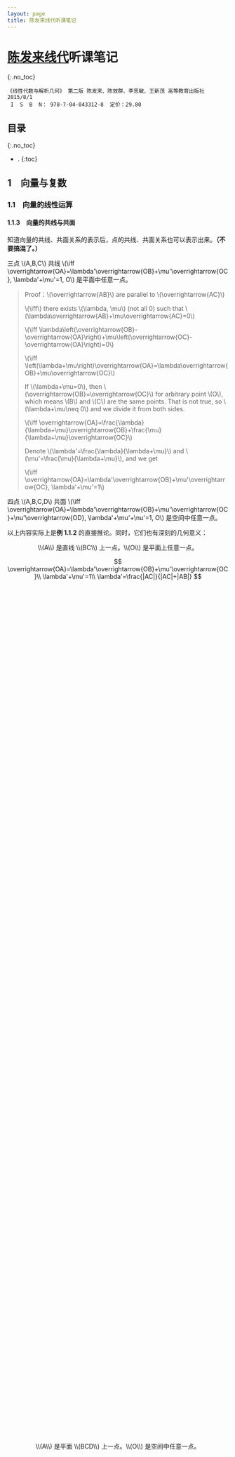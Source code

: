 ```yaml
---
layout: page
title: 陈发来线代听课笔记
---
```


# [陈发来线代](https://www.icourses.cn/sCourse/course_3066.html)听课笔记
{:.no_toc}

```text
《线性代数与解析几何》 第二版 陈发来、陈效群、李思敏、王新茂 高等教育出版社 2015/8/1
 I  S  B  N： 978-7-04-043312-8  定价：29.80
```

## 目录
{:.no_toc}

* .
{:toc}

## 1&emsp;向量与复数

### 1.1&emsp;向量的线性运算

#### 1.1.3&emsp;向量的共线与共面

知道向量的共线、共面关系的表示后，点的共线、共面关系也可以表示出来。**（不要搞混了。）**

三点 \\(A,B,C\\) 共线 \\(\iff \overrightarrow{OA}=\lambda'\overrightarrow{OB}+\mu'\overrightarrow{OC}, \lambda'+\mu'=1, O\\) 是平面中任意一点。

> Proof：\\(\overrightarrow{AB}\\) are parallel to \\(\overrightarrow{AC}\\)
>
> \\(\iff\\) there exists \\(\lambda, \mu\\) (not all 0) such that \\(\lambda\overrightarrow{AB}+\mu\overrightarrow{AC}=0\\)
>
> \\(\iff \lambda\left(\overrightarrow{OB}-\overrightarrow{OA}\right)+\mu\\left(\overrightarrow{OC}-\overrightarrow{OA}\right)=0\\)
>
> \\(\iff \left(\lambda+\mu\right)\overrightarrow{OA}=\lambda\overrightarrow{OB}+\mu\overrightarrow{OC}\\)
>
> If \\(\lambda+\mu=0\\), then \\(\overrightarrow{OB}=\overrightarrow{OC}\\) for arbitrary point \\(O\\), which means \\(B\\) and \\(C\\) are the same points. That is not true, so \\(\lambda+\mu\neq 0\\) and we divide it from both sides.
>
> \\(\iff \overrightarrow{OA}=\frac{\lambda}{\lambda+\mu}\overrightarrow{OB}+\frac{\mu}{\lambda+\mu}\overrightarrow{OC}\\)
>
> Denote \\(\lambda'=\frac{\lambda}{\lambda+\mu}\\) and \\(\mu'=\frac{\mu}{\lambda+\mu}\\), and we get
>
> \\(\iff \overrightarrow{OA}=\lambda'\overrightarrow{OB}+\mu'\overrightarrow{OC}, \lambda'+\mu'=1\\)

四点 \\(A,B,C,D\\) 共面 \\(\iff \overrightarrow{OA}=\lambda'\overrightarrow{OB}+\mu'\overrightarrow{OC}+\nu'\overrightarrow{OD}, \lambda'+\mu'+\nu'=1, O\\) 是空间中任意一点。

以上内容实际上是**例 1.1.2** 的直接推论。同时，它们也有深刻的几何意义：

<div align="center">
<script type="text/tikz">
\definecolor{xdxdff}{rgb}{0.49019607843137253,0.49019607843137253,1}
\definecolor{ududff}{rgb}{0.30196078431372547,0.30196078431372547,1}
\begin{tikzpicture}[scale=1]
\clip(-3,-4.5) rectangle (11,1.4);
\draw [line width=1pt] (3.96,0.96)-- (-0.06,-4.12);
\draw [line width=1pt] (3.96,0.96)-- (7.22,-4.08);
\draw [line width=1pt,domain=-8.92:16.68] plot(\x,{(-29.9912--0.04*\x)/7.28});
\draw [line width=1pt] (3.96,0.96)-- (3.100124377358491,-4.1026366792452835);
\begin{scriptsize}
\draw [fill=ududff] (3.96,0.96) circle (2.5pt);
\draw[color=ududff] (4.12,1.3) node {$O$};
\draw [fill=ududff] (-0.06,-4.12) circle (2.5pt);
\draw[color=ududff] (-0.34,-3.57) node {$B$};
\draw [fill=ududff] (7.22,-4.08) circle (2.5pt);
\draw[color=ududff] (7.38,-3.49) node {$C$};
\draw [fill=xdxdff] (3.100124377358491,-4.1026366792452835) circle (2.5pt);
\draw[color=xdxdff] (3.56,-3.59) node {$A$};
\end{scriptsize}
\end{tikzpicture}
</script>
\\(A\\) 是直线 \\(BC\\) 上一点。\\(O\\) 是平面上任意一点。
</div>

$$
\overrightarrow{OA}=\lambda'\overrightarrow{OB}+\mu'\overrightarrow{OC}\\
\lambda'+\mu'=1\\
\lambda'=\frac{|AC|}{|AC|+|AB|}
$$

<div style="width: 50%; height: 50%; float:left;">
<script type="text/tikz">
\definecolor{ffqqtt}{rgb}{1,0,0.2}
\definecolor{qqccqq}{rgb}{0,0.8,0}
\definecolor{zzttqq}{rgb}{0.6,0.2,0}
\definecolor{xdxdff}{rgb}{0.49019607843137253,0.49019607843137253,1}
\definecolor{ududff}{rgb}{0.30196078431372547,0.30196078431372547,1}
\begin{tikzpicture}[scale=1]
\fill[line width=2pt,color=zzttqq,fill=zzttqq,fill opacity=0.10000000149011612] (0.32,4.78) -- (-4.06,-1.8) -- (5.3,-1.76) -- cycle;
\fill[line width=2pt,color=qqccqq,fill=qqccqq,fill opacity=0.1] (0.32,4.78) -- (0.54,0.92) -- (-4.06,-1.8) -- cycle;
\fill[line width=2pt,color=ffqqtt,fill=ffqqtt,fill opacity=0.1] (0.32,4.78) -- (0.54,0.92) -- (5.3,-1.76) -- cycle;
\draw [line width=2pt,color=zzttqq] (0.32,4.78)-- (-4.06,-1.8);
\draw [line width=2pt,color=zzttqq] (-4.06,-1.8)-- (5.3,-1.76);
\draw [line width=2pt,color=zzttqq] (5.3,-1.76)-- (0.32,4.78);
\draw [line width=2pt,color=qqccqq] (0.32,4.78)-- (0.54,0.92);
\draw [line width=2pt,color=qqccqq] (0.54,0.92)-- (-4.06,-1.8);
\draw [line width=2pt,color=qqccqq] (-4.06,-1.8)-- (0.32,4.78);
\draw [line width=2pt,color=ffqqtt] (0.32,4.78)-- (0.54,0.92);
\draw [line width=2pt,color=ffqqtt] (0.54,0.92)-- (5.3,-1.76);
\draw [line width=2pt,color=ffqqtt] (5.3,-1.76)-- (0.32,4.78);
\begin{scriptsize}
\draw [fill=ududff] (0.32,4.78) circle (2.5pt);
\draw[color=ududff] (0.56,5) node {$B$};
\draw [fill=ududff] (-4.06,-1.8) circle (2.5pt);
\draw[color=ududff] (-4.4,-1.31) node {$C$};
\draw [fill=ududff] (5.3,-1.76) circle (2.5pt);
\draw[color=ududff] (5.52,-1.25) node {$D$};
\draw [fill=xdxdff] (0.54,0.92) circle (2.5pt);
\draw[color=xdxdff] (0.94,1.35) node {$A$};
\end{scriptsize}
\end{tikzpicture}
</script>
</div>

<div style="width: 50%; height: 50%; float:right;">
<script type="text/tikz">
\definecolor{ffqqtt}{rgb}{1,0,0.2}
\definecolor{qqccqq}{rgb}{0,0.8,0}
\definecolor{zzttqq}{rgb}{0.6,0.2,0}
\definecolor{xdxdff}{rgb}{0.49019607843137253,0.49019607843137253,1}
\definecolor{ududff}{rgb}{0.30196078431372547,0.30196078431372547,1}
\begin{tikzpicture}[scale=1]
\fill[line width=2pt,color=zzttqq,fill=zzttqq,fill opacity=0.10000000149011612] (0.32,4.78) -- (-4.06,-1.8) -- (5.3,-1.76) -- cycle;
\fill[line width=2pt,color=qqccqq,fill=qqccqq,fill opacity=0.1] (0.32,4.78) -- (-4.98,3.06) -- (-4.06,-1.8) -- cycle;
\fill[line width=2pt,color=ffqqtt,fill=ffqqtt,fill opacity=0.1] (0.32,4.78) -- (-4.98,3.06) -- (5.3,-1.76) -- cycle;
\draw [line width=2pt,color=zzttqq] (0.32,4.78)-- (-4.06,-1.8);
\draw [line width=2pt,color=zzttqq] (-4.06,-1.8)-- (5.3,-1.76);
\draw [line width=2pt,color=zzttqq] (5.3,-1.76)-- (0.32,4.78);
\draw [line width=2pt,color=qqccqq] (0.32,4.78)-- (-4.98,3.06);
\draw [line width=2pt,color=qqccqq] (-4.98,3.06)-- (-4.06,-1.8);
\draw [line width=2pt,color=qqccqq] (-4.06,-1.8)-- (0.32,4.78);
\draw [line width=2pt,color=ffqqtt] (0.32,4.78)-- (-4.98,3.06);
\draw [line width=2pt,color=ffqqtt] (-4.98,3.06)-- (5.3,-1.76);
\draw [line width=2pt,color=ffqqtt] (5.3,-1.76)-- (0.32,4.78);
\begin{scriptsize}
\draw [fill=ududff] (0.32,4.78) circle (2.5pt);
\draw[color=ududff] (0.56,5) node {$B$};
\draw [fill=ududff] (-4.06,-1.8) circle (2.5pt);
\draw[color=ududff] (-4.4,-1.6) node {$C$};
\draw [fill=ududff] (5.3,-1.76) circle (2.5pt);
\draw[color=ududff] (5.52,-1.5) node {$D$};
\draw [fill=xdxdff] (-4.98,3.06) circle (2.5pt);
\draw[color=xdxdff] (-4.86,3.5) node {$A$};
\end{scriptsize}
\end{tikzpicture}
</script>
</div>

<div style="width: 100%; height: 50%; clear:both; text-align:center;">
\\(A\\) 是平面 \\(BCD\\) 上一点。\\(O\\) 是空间中任意一点。
</div>

$$
\overrightarrow{OA}=\lambda'\overrightarrow{OB}+\mu'\overrightarrow{OC}+\nu'\overrightarrow{OD}\\
\lambda'+\mu'+\nu'=1\\
\lambda'=\frac{A\left(\triangle ACD\right)}{A\left(\triangle ABC\right)+A\left(\triangle ACD\right)+A\left(\triangle ABD\right)}
$$

> 证明：留做习题。

特别地，当 \\(A\\) 是三角形重心时，

---

```text
Febuary, 2022; Suzhou, China;
Dedicated to her with love.

Please feel free to add a comment if you witness ANY error.
Last modified on 2/22/2022, UPDATING...
```
